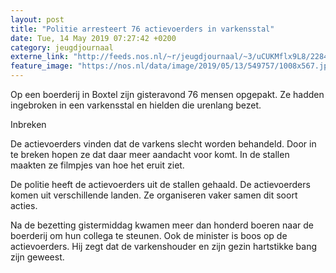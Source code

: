 ```yaml
---
layout: post
title: "Politie arresteert 76 actievoerders in varkensstal"
date: Tue, 14 May 2019 07:27:42 +0200
category: jeugdjournaal
externe_link: "http://feeds.nos.nl/~r/jeugdjournaal/~3/uCUKMflx9L8/2284521"
feature_image: "https://nos.nl/data/image/2019/05/13/549757/1008x567.jpg"
---
```


<p>Op een boerderij in Boxtel zijn gisteravond 76 mensen opgepakt. Ze hadden ingebroken in een varkensstal en hielden die urenlang bezet.</p>
<p>Inbreken</p>
<p>De actievoerders vinden dat de varkens slecht worden behandeld. Door in te breken hopen ze dat daar meer aandacht voor komt. In de stallen maakten ze filmpjes van hoe het eruit ziet.</p>
<p>De politie heeft de actievoerders uit de stallen gehaald. De actievoerders komen uit verschillende landen. Ze organiseren vaker samen dit soort acties.</p>
<p>Na de bezetting gistermiddag kwamen meer dan honderd boeren naar de boerderij om hun collega te steunen. Ook de minister is boos op de actievoerders. Hij zegt dat de varkenshouder en zijn gezin hartstikke bang zijn geweest. </p><img src="http://feeds.feedburner.com/~r/jeugdjournaal/~4/uCUKMflx9L8" height="1" width="1" alt=""/>
